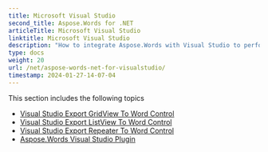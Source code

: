 ```yaml
---
title: Microsoft Visual Studio
second_title: Aspose.Words for .NET
articleTitle: Microsoft Visual Studio
linktitle: Microsoft Visual Studio
description: "How to integrate Aspose.Words with Visual Studio to perform a wide variety of document processing tasks using C#."
type: docs
weight: 20
url: /net/aspose-words-net-for-visualstudio/
timestamp: 2024-01-27-14-07-04
---
```


This section includes the following topics

- [Visual Studio Export GridView To Word Control](/words/net/visual-studio-export-gridview-to-word-control/)
- [Visual Studio Export ListView To Word Control](/words/net/visual-studio-export-listview-to-word-control/)
- [Visual Studio Export Repeater To Word Control](/words/net/visual-studio-export-repeater-to-word-control/)
- [Aspose.Words Visual Studio Plugin](/words/net/aspose-words-visual-studio-plugin/)

